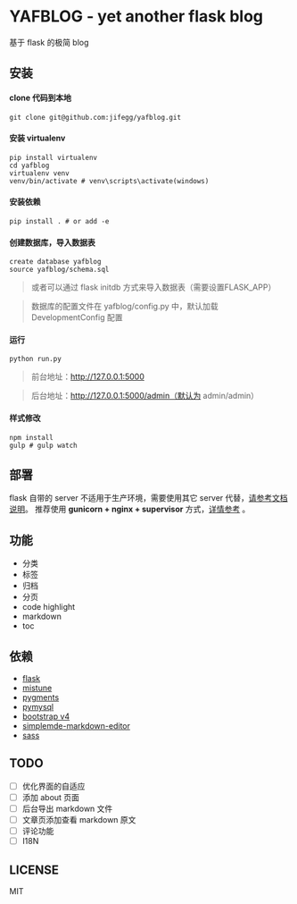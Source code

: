 # YAFBLOG - yet another flask blog
基于 flask 的极简 blog

## 安装

#### clone 代码到本地
```shell
git clone git@github.com:jifegg/yafblog.git
```

#### 安装 virtualenv
```shell
pip install virtualenv
cd yafblog
virtualenv venv
venv/bin/activate # venv\scripts\activate(windows)
```

#### 安装依赖
```shell
pip install . # or add -e
```

#### 创建数据库，导入数据表
```mysql
create database yafblog
source yafblog/schema.sql
```
> 或者可以通过 flask initdb 方式来导入数据表（需要设置FLASK_APP）

> 数据库的配置文件在 yafblog/config.py 中，默认加载 DevelopmentConfig 配置

#### 运行
```shell
python run.py
```
>前台地址：http://127.0.0.1:5000

>后台地址：http://127.0.0.1:5000/admin（默认为 admin/admin）

#### 样式修改
```shell
npm install
gulp # gulp watch
```

## 部署

flask 自带的 server 不适用于生产环境，需要使用其它 server 代替，[请参考文档说明](http://flask.pocoo.org/docs/0.12/deploying/#deployment)。
推荐使用 **gunicorn + nginx + supervisor** 方式，[详情参考](http://blog.gutown.com/article/2) 。


## 功能

* 分类
* 标签
* 归档
* 分页
* code highlight
* markdown
* toc


## 依赖

* [flask](https://github.com/pallets/flask)
* [mistune](https://github.com/lepture/mistune)
* [pygments](http://pygments.org/)
* [pymysql](https://github.com/PyMySQL/PyMySQL)
* [bootstrap v4](https://github.com/twbs/bootstrap)
* [simplemde-markdown-editor](https://github.com/NextStepWebs/simplemde-markdown-editor)
* [sass](https://github.com/sass/sass)

## TODO

- [ ]  优化界面的自适应
- [ ]  添加 about 页面
- [ ]  后台导出 markdown 文件
- [ ]  文章页添加查看 markdown 原文
- [ ]  评论功能
- [ ]  I18N

## LICENSE

MIT
